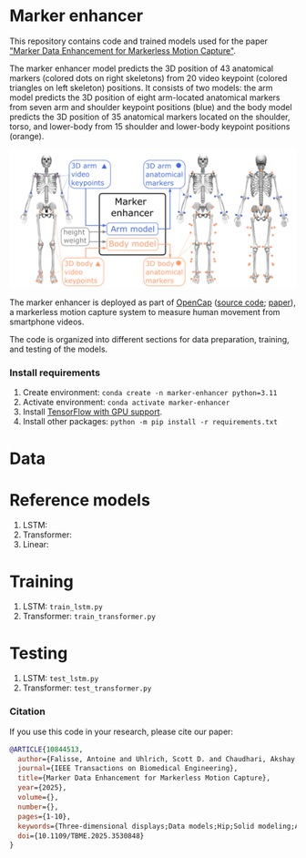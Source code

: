 # Marker enhancer
This repository contains code and trained models used for the paper ["Marker Data Enhancement for Markerless Motion Capture"](https://ieeexplore.ieee.org/document/10844513). 

The marker enhancer model predicts the 3D position of 43 anatomical markers (colored dots on right skeletons) from 20 video keypoint (colored triangles on left skeleton) positions. It consists of two models: the arm model predicts the 3D position of eight arm-located anatomical markers from seven arm and shoulder keypoint positions (blue) and the body model predicts the 3D position of 35 anatomical markers located on the shoulder, torso, and lower-body from 15 shoulder and lower-body keypoint positions (orange).

<p align="center">
  <img src="Images/MarkerEnhancer.png" width="800">
</p>

The marker enhancer is deployed as part of [OpenCap](https://www.opencap.ai/) ([source code](https://github.com/stanfordnmbl/opencap-core); [paper](https://journals.plos.org/ploscompbiol/article?id=10.1371/journal.pcbi.1011462)), a markerless motion capture system to measure human movement from smartphone videos.

The code is organized into different sections for data preparation, training, and testing of the models.

### Install requirements

1. Create environment: `conda create -n marker-enhancer python=3.11`
2. Activate environment: `conda activate marker-enhancer`
3. Install [TensorFlow with GPU support](https://www.tensorflow.org/install/pip).
3. Install other packages: `python -m pip install -r requirements.txt`

# Data

# Reference models
1. LSTM: 
2. Transformer: 
3. Linear: 

# Training
1. LSTM: `train_lstm.py`
2. Transformer: `train_transformer.py`

# Testing
1. LSTM: `test_lstm.py`
2. Transformer: `test_transformer.py`

### Citation
If you use this code in your research, please cite our paper:
```bibtex
@ARTICLE{10844513,
  author={Falisse, Antoine and Uhlrich, Scott D. and Chaudhari, Akshay S. and Hicks, Jennifer L. and Delp, Scott L.},
  journal={IEEE Transactions on Biomedical Engineering},
  title={Marker Data Enhancement for Markerless Motion Capture},
  year={2025},
  volume={},
  number={},
  pages={1-10},
  keywords={Three-dimensional displays;Data models;Hip;Solid modeling;Accuracy;Training;Predictive models;Long short term memory;Computational modeling;Biomedical engineering;Deep learning;markerless motion capture;musculoskeletal modeling and simulation;pose estimation;trajectory optimization},
  doi={10.1109/TBME.2025.3530848}
}